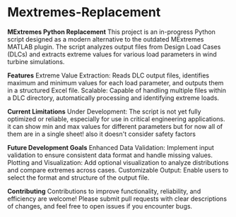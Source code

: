 # Mextremes-Replacement
**MExtremes Python Replacement**
This project is an in-progress Python script designed as a modern alternative to the outdated MExtremes MATLAB plugin. The script analyzes output files from Design Load Cases (DLCs) and extracts extreme values for various load parameters in wind turbine simulations.

**Features**
Extreme Value Extraction: Reads DLC output files, identifies maximum and minimum values for each load parameter, and outputs them in a structured Excel file.
Scalable: Capable of handling multiple files within a DLC directory, automatically processing and identifying extreme loads.

**Current Limitations**
Under Development: The script is not yet fully optimized or reliable, especially for use in critical engineering applications.
it can show min and max values for different parameters but for now all of them are in a single sheet!
also it doesn't consider safety factors

**Future Development Goals**
Enhanced Data Validation: Implement input validation to ensure consistent data format and handle missing values.
Plotting and Visualization: Add optional visualization to analyze distributions and compare extremes across cases.
Customizable Output: Enable users to select the format and structure of the output file.

**Contributing**
Contributions to improve functionality, reliability, and efficiency are welcome! Please submit pull requests with clear descriptions of changes, and feel free to open issues if you encounter bugs.
